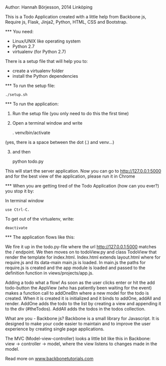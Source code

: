 Author: Hannah Börjesson, 2014 Linköping

This is a Todo Application created with a little help from Backbone js, Require js, Flask, Jinja2, Python, HTML, CSS and Bootstrap.

*** You need:

- Linux/UNIX like operating system
- Python 2.7
- virtualenv (for Python 2.7)

There is a setup file that will help you to:

- create a virtualenv folder
- install the Python dependencies

*** To run the setup file:

    ./setup.sh

*** To run the application:

1. Run the setup file (you only need to do this the first time)

2. Open a terminal window and write 

    .  venv/bin/activate

(yes, there is a space between the dot (.) and venv...)

3. and then

    python todo.py

This will start the server application. Now you can go to http://127.0.0.1:5000
and for the best view of the application, please run it in Chrome


*** When you are getting tired of the Todo Application (how can you ever?) you stop it by:

In terminal window

    use Ctrl-C.

To get out of the virtualenv, write:

    deactivate

*** The application flows like this:

We fire it up in the todo.py-file where the url http://127.0.0.1:5000 matches the / endpoint. We then moves on to todoView.py and class TodoView that render the template for index.html. Index.html extends layout.html where for require.js and its data-main main.js is loaded. In main.js the paths for require.js is created and the app module is loaded and passed to the definition function in views/projects/app.js. 

Adding a todo what a flow! 
As soon as the user clicks enter or hit the add todo-button the AppView (who has patiently been waiting for the event) makes a function call to addOneBtn where a new model for the todo is created. When it is created it is initialized and it binds to addOne, addAll and render. AddOne adds the todo to the list by creating a view and appending it to the div (#theTodos). AddAll adds the todos in the todos collection. 

What are you - Backbone js?
Backbone is a small library for Javascript. It is designed to make your code easier to maintain and to improve the user experience by creating single page applications. 

The MVC (Model-view-controller) looks a little bit like this in Backbone: 
view -> controller -> model, where the view listens to changes made in the model.

Read more on www.backbonetutorials.com

